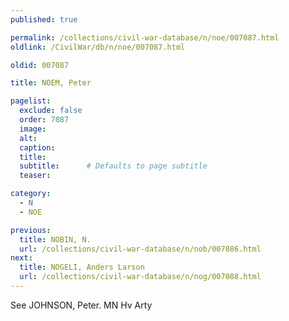 ```yaml
---
published: true

permalink: /collections/civil-war-database/n/noe/007087.html
oldlink: /CivilWar/db/n/noe/007087.html

oldid: 007087

title: NOEM, Peter

pagelist:
  exclude: false
  order: 7087
  image: 
  alt:
  caption:
  title:
  subtitle:      # Defaults to page subtitle
  teaser:

category: 
  - N 
  - NOE

previous:
  title: NOBIN, N.
  url: /collections/civil-war-database/n/nob/007086.html  
next:
  title: NOGELI, Anders Larson
  url: /collections/civil-war-database/n/nog/007088.html   
---
```

See JOHNSON, Peter. MN Hv Arty